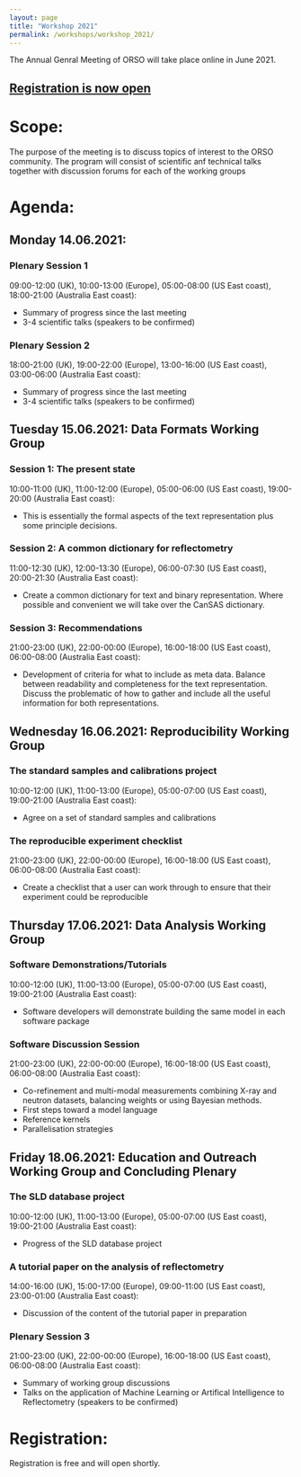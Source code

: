 ```yaml
---
layout: page
title: "Workshop 2021"
permalink: /workshops/workshop_2021/
---
```


The Annual Genral Meeting of ORSO will take place online in June 2021.
## [Registration is now open](https://indico.esss.lu.se/event/2745/overview)

# Scope:

The purpose of the meeting is to discuss topics of interest to the ORSO community.
The program will consist of scientific anf technical talks together with discussion forums for each of the working groups

# Agenda:

## Monday 14.06.2021:
### Plenary Session 1
09:00-12:00 (UK), 10:00-13:00 (Europe), 05:00-08:00 (US East coast), 18:00-21:00 (Australia East coast):
- Summary of progress since the last meeting
- 3-4 scientific talks (speakers to be confirmed)

### Plenary Session 2
18:00-21:00 (UK), 19:00-22:00 (Europe), 13:00-16:00 (US East coast), 03:00-06:00 (Australia East coast): 
- Summary of progress since the last meeting
- 3-4 scientific talks (speakers to be confirmed)

## Tuesday 15.06.2021: Data Formats Working Group
### Session 1: The present state
10:00-11:00 (UK), 11:00-12:00 (Europe), 05:00-06:00 (US East coast), 19:00-20:00 (Australia East coast): 
- This is essentially the formal aspects of the text representation plus some principle decisions.

### Session 2: A common dictionary for reflectometry
11:00-12:30 (UK), 12:00-13:30 (Europe), 06:00-07:30 (US East coast), 20:00-21:30 (Australia East coast): 
- Create a common dictionary for text and binary representation. Where possible and convenient we will take over the CanSAS dictionary.

### Session 3: Recommendations
21:00-23:00 (UK), 22:00-00:00 (Europe), 16:00-18:00 (US East coast), 06:00-08:00 (Australia East coast): 
- Development of criteria for what to include as meta data. Balance between readability and completeness for the text representation. Discuss the problematic of how to gather and include all the useful information for both representations.

## Wednesday 16.06.2021: Reproducibility Working Group
### The standard samples and calibrations project
10:00-12:00 (UK), 11:00-13:00 (Europe), 05:00-07:00 (US East coast), 19:00-21:00 (Australia East coast): 
- Agree on a set of standard samples and calibrations

### The reproducible experiment checklist
21:00-23:00 (UK), 22:00-00:00 (Europe), 16:00-18:00 (US East coast), 06:00-08:00 (Australia East coast):  
- Create a checklist that a user can work through to ensure that their experiment could be reproducible

## Thursday 17.06.2021: Data Analysis Working Group
### Software Demonstrations/Tutorials
10:00-12:00 (UK), 11:00-13:00 (Europe), 05:00-07:00 (US East coast), 19:00-21:00 (Australia East coast): 
- Software developers will demonstrate building the same model in each software package

### Software Discussion Session 
21:00-23:00 (UK), 22:00-00:00 (Europe), 16:00-18:00 (US East coast), 06:00-08:00 (Australia East coast): 
- Co-refinement and multi-modal measurements combining X-ray and neutron datasets, balancing weights or using Bayesian methods.
- First steps toward a model language
- Reference kernels
- Parallelisation strategies

## Friday 18.06.2021: Education and Outreach Working Group and Concluding Plenary
### The SLD database project
10:00-12:00 (UK), 11:00-13:00 (Europe), 05:00-07:00 (US East coast), 19:00-21:00 (Australia East coast): 
- Progress of the SLD database project

### A tutorial paper on the analysis of reflectometry
14:00-16:00 (UK), 15:00-17:00 (Europe), 09:00-11:00 (US East coast), 23:00-01:00 (Australia East coast): 
- Discussion of the content of the tutorial paper in preparation

### Plenary Session 3
21:00-23:00 (UK), 22:00-00:00 (Europe), 16:00-18:00 (US East coast), 06:00-08:00 (Australia East coast): 
- Summary of working group discussions
- Talks on the application of Machine Learning or Artifical Intelligence to Reflectometry (speakers to be confirmed)

# Registration:

Registration is free and will open shortly.


